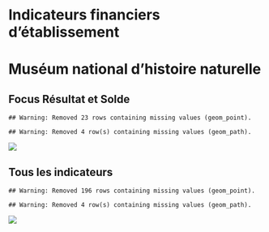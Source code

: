Indicateurs financiers d’établissement
================

# Muséum national d’histoire naturelle

## Focus Résultat et Solde

    ## Warning: Removed 23 rows containing missing values (geom_point).

    ## Warning: Removed 4 row(s) containing missing values (geom_path).

![](muséum_national_d_histoire_naturelle_files/figure-gfm/etab.focus-1.png)<!-- -->

## Tous les indicateurs

    ## Warning: Removed 196 rows containing missing values (geom_point).

    ## Warning: Removed 4 row(s) containing missing values (geom_path).

![](muséum_national_d_histoire_naturelle_files/figure-gfm/etab-1.png)<!-- -->
